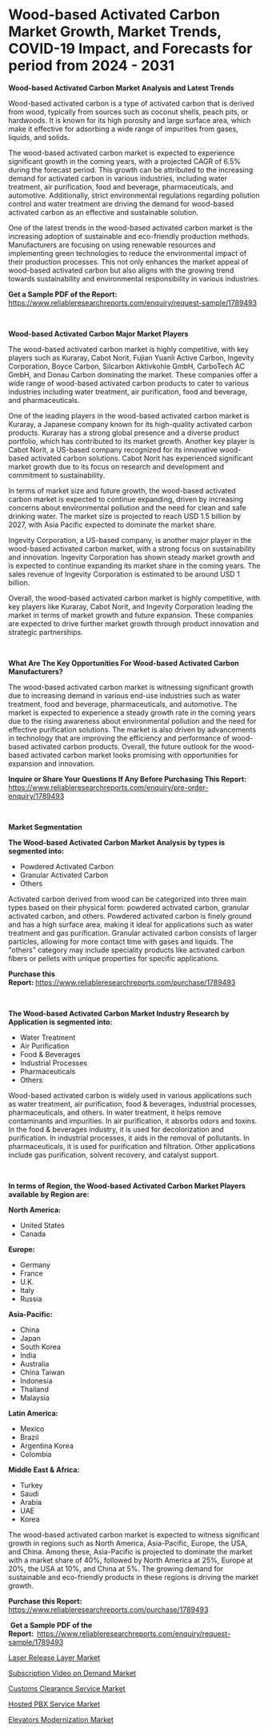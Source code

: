 <p><h1>Wood-based Activated Carbon Market Growth, Market Trends, COVID-19 Impact, and Forecasts for period from 2024 - 2031</h1></p><p><strong>Wood-based Activated Carbon Market Analysis and Latest Trends</strong></p>
<p><p>Wood-based activated carbon is a type of activated carbon that is derived from wood, typically from sources such as coconut shells, peach pits, or hardwoods. It is known for its high porosity and large surface area, which make it effective for adsorbing a wide range of impurities from gases, liquids, and solids.</p><p>The wood-based activated carbon market is expected to experience significant growth in the coming years, with a projected CAGR of 6.5% during the forecast period. This growth can be attributed to the increasing demand for activated carbon in various industries, including water treatment, air purification, food and beverage, pharmaceuticals, and automotive. Additionally, strict environmental regulations regarding pollution control and water treatment are driving the demand for wood-based activated carbon as an effective and sustainable solution.</p><p>One of the latest trends in the wood-based activated carbon market is the increasing adoption of sustainable and eco-friendly production methods. Manufacturers are focusing on using renewable resources and implementing green technologies to reduce the environmental impact of their production processes. This not only enhances the market appeal of wood-based activated carbon but also aligns with the growing trend towards sustainability and environmental responsibility in various industries.</p></p>
<p><strong>Get a Sample PDF of the Report:&nbsp;</strong> <a href="https://www.reliableresearchreports.com/enquiry/request-sample/1789493">https://www.reliableresearchreports.com/enquiry/request-sample/1789493</a></p>
<p>&nbsp;</p>
<p><strong>Wood-based Activated Carbon Major Market Players</strong></p>
<p><p>The wood-based activated carbon market is highly competitive, with key players such as Kuraray, Cabot Norit, Fujian Yuanli Active Carbon, Ingevity Corporation, Boyce Carbon, Silcarbon Aktivkohle GmbH, CarboTech AC GmbH, and Donau Carbon dominating the market. These companies offer a wide range of wood-based activated carbon products to cater to various industries including water treatment, air purification, food and beverage, and pharmaceuticals.</p><p>One of the leading players in the wood-based activated carbon market is Kuraray, a Japanese company known for its high-quality activated carbon products. Kuraray has a strong global presence and a diverse product portfolio, which has contributed to its market growth. Another key player is Cabot Norit, a US-based company recognized for its innovative wood-based activated carbon solutions. Cabot Norit has experienced significant market growth due to its focus on research and development and commitment to sustainability.</p><p>In terms of market size and future growth, the wood-based activated carbon market is expected to continue expanding, driven by increasing concerns about environmental pollution and the need for clean and safe drinking water. The market size is projected to reach USD 1.5 billion by 2027, with Asia Pacific expected to dominate the market share.</p><p>Ingevity Corporation, a US-based company, is another major player in the wood-based activated carbon market, with a strong focus on sustainability and innovation. Ingevity Corporation has shown steady market growth and is expected to continue expanding its market share in the coming years. The sales revenue of Ingevity Corporation is estimated to be around USD 1 billion.</p><p>Overall, the wood-based activated carbon market is highly competitive, with key players like Kuraray, Cabot Norit, and Ingevity Corporation leading the market in terms of market growth and future expansion. These companies are expected to drive further market growth through product innovation and strategic partnerships.</p></p>
<p>&nbsp;</p>
<p><strong>What Are The Key Opportunities For Wood-based Activated Carbon Manufacturers?</strong></p>
<p><p>The wood-based activated carbon market is witnessing significant growth due to increasing demand in various end-use industries such as water treatment, food and beverage, pharmaceuticals, and automotive. The market is expected to experience a steady growth rate in the coming years due to the rising awareness about environmental pollution and the need for effective purification solutions. The market is also driven by advancements in technology that are improving the efficiency and performance of wood-based activated carbon products. Overall, the future outlook for the wood-based activated carbon market looks promising with opportunities for expansion and innovation.</p></p>
<p><strong>Inquire or Share Your Questions If Any Before Purchasing This Report:</strong> <a href="https://www.reliableresearchreports.com/enquiry/pre-order-enquiry/1789493">https://www.reliableresearchreports.com/enquiry/pre-order-enquiry/1789493</a></p>
<p>&nbsp;</p>
<p><strong>Market Segmentation</strong></p>
<p><strong>The Wood-based Activated Carbon Market Analysis by types is segmented into:</strong></p>
<p><ul><li>Powdered Activated Carbon</li><li>Granular Activated Carbon</li><li>Others</li></ul></p>
<p><p>Activated carbon derived from wood can be categorized into three main types based on their physical form: powdered activated carbon, granular activated carbon, and others. Powdered activated carbon is finely ground and has a high surface area, making it ideal for applications such as water treatment and gas purification. Granular activated carbon consists of larger particles, allowing for more contact time with gases and liquids. The "others" category may include speciality products like activated carbon fibers or pellets with unique properties for specific applications.</p></p>
<p><strong>Purchase this Report:&nbsp;</strong><a href="https://www.reliableresearchreports.com/purchase/1789493">https://www.reliableresearchreports.com/purchase/1789493</a></p>
<p>&nbsp;</p>
<p><strong>The Wood-based Activated Carbon Market Industry Research by Application is segmented into:</strong></p>
<p><ul><li>Water Treatment</li><li>Air Purification</li><li>Food & Beverages</li><li>Industrial Processes</li><li>Pharmaceuticals</li><li>Others</li></ul></p>
<p><p>Wood-based activated carbon is widely used in various applications such as water treatment, air purification, food & beverages, industrial processes, pharmaceuticals, and others. In water treatment, it helps remove contaminants and impurities. In air purification, it absorbs odors and toxins. In the food & beverages industry, it is used for decolorization and purification. In industrial processes, it aids in the removal of pollutants. In pharmaceuticals, it is used for purification and filtration. Other applications include gas purification, solvent recovery, and catalyst support.</p></p>
<p>&nbsp;</p>
<p><strong>In terms of Region, the Wood-based Activated Carbon Market Players available by Region are:</strong></p>
<p>
    <p> <strong> North America: </strong>
        <ul>
            <li>United States</li>
            <li>Canada</li>
        </ul>
        </p> 
    <p> <strong> Europe: </strong>
        <ul>
            <li>Germany</li>
            <li>France</li>
            <li>U.K.</li>
            <li>Italy</li>
            <li>Russia</li>
        </ul>
        </p> 
    <p> <strong> Asia-Pacific: </strong>
        <ul>
            <li>China</li>
            <li>Japan</li>
            <li>South Korea</li>
            <li>India</li>
            <li>Australia</li>
            <li>China Taiwan</li>
            <li>Indonesia</li>
            <li>Thailand</li>
            <li>Malaysia</li>
        </ul>
        </p> 
    <p> <strong> Latin America: </strong>
        <ul>
            <li>Mexico</li>
            <li>Brazil</li>
            <li>Argentina Korea</li>
            <li>Colombia</li>
        </ul>
        </p> 
    <p> <strong> Middle East & Africa: </strong>
        <ul>
            <li>Turkey</li>
            <li>Saudi</li>
            <li>Arabia</li>
            <li>UAE</li>
            <li>Korea</li>
        </ul>
    </p>
    </p>
<p><p>The wood-based activated carbon market is expected to witness significant growth in regions such as North America, Asia-Pacific, Europe, the USA, and China. Among these, Asia-Pacific is projected to dominate the market with a market share of 40%, followed by North America at 25%, Europe at 20%, the USA at 10%, and China at 5%. The growing demand for sustainable and eco-friendly products in these regions is driving the market growth.</p></p>
<p><strong>Purchase this Report: </strong><a href="https://www.reliableresearchreports.com/purchase/1789493">https://www.reliableresearchreports.com/purchase/1789493</a></p>
<p>&nbsp;<strong>Get a Sample PDF of the Report:&nbsp;&nbsp;</strong><a href="https://www.reliableresearchreports.com/enquiry/request-sample/1789493">https://www.reliableresearchreports.com/enquiry/request-sample/1789493</a></p>
<p><strong></strong></p>
<p><p><a href="https://github.com/markusgodoy/Market-Research-Report-List-2/blob/main/laser-release-layer-market.md">Laser Release Layer Market</a></p><p><a href="https://medium.com/@adahhagenes4545/subscription-video-on-demand-market-competitive-analysis-market-trends-and-forecast-to-2031-dc6c6a13c261">Subscription Video on Demand Market</a></p><p><a href="https://medium.com/@andrewgarza766/customs-clearance-service-market-analysis-and-sze-forecasted-for-period-from-2024-to-2031-a3c041a7d97b">Customs Clearance Service Market</a></p><p><a href="https://medium.com/@adahhagenes4545/hosted-pbx-service-market-size-market-outlook-and-market-forecast-2024-to-2031-4ef3307d0357">Hosted PBX Service Market</a></p><p><a href="https://medium.com/@adahhagenes4545/elevators-modernization-market-research-report-its-history-and-forecast-2024-to-2031-8feb2820d82e">Elevators Modernization Market</a></p></p>